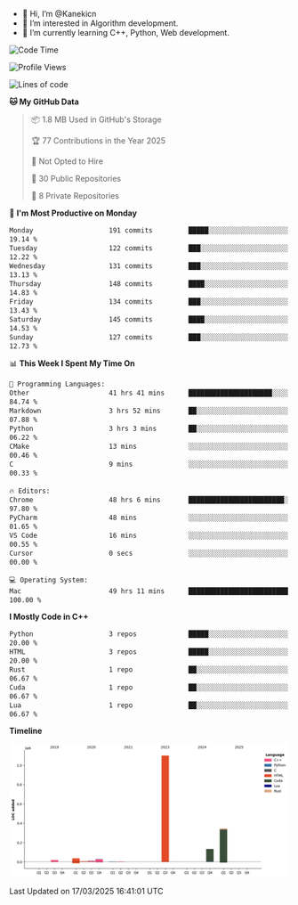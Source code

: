 - 👋 Hi, I’m @Kanekicn
- 👀 I’m interested in Algorithm development.
- 🌱 I’m currently learning C++, Python, Web development.

<!---
cotecsz/cotecsz is a ✨ special ✨ repository because its `README.md` (this file) appears on your GitHub profile.
You can click the Preview link to take a look at your changes.
--->

<!--START_SECTION:waka-->
![Code Time](http://img.shields.io/badge/Code%20Time-2%2C952%20hrs%201%20min-blue)

![Profile Views](http://img.shields.io/badge/Profile%20Views-0-blue)

![Lines of code](https://img.shields.io/badge/From%20Hello%20World%20I%27ve%20Written-1.7%20million%20lines%20of%20code-blue)

**🐱 My GitHub Data** 

> 📦 1.8 MB Used in GitHub's Storage 
 > 
> 🏆 77 Contributions in the Year 2025
 > 
> 🚫 Not Opted to Hire
 > 
> 📜 30 Public Repositories 
 > 
> 🔑 8 Private Repositories 
 > 
📅 **I'm Most Productive on Monday** 

```text
Monday                   191 commits         █████░░░░░░░░░░░░░░░░░░░░   19.14 % 
Tuesday                  122 commits         ███░░░░░░░░░░░░░░░░░░░░░░   12.22 % 
Wednesday                131 commits         ███░░░░░░░░░░░░░░░░░░░░░░   13.13 % 
Thursday                 148 commits         ████░░░░░░░░░░░░░░░░░░░░░   14.83 % 
Friday                   134 commits         ███░░░░░░░░░░░░░░░░░░░░░░   13.43 % 
Saturday                 145 commits         ████░░░░░░░░░░░░░░░░░░░░░   14.53 % 
Sunday                   127 commits         ███░░░░░░░░░░░░░░░░░░░░░░   12.73 % 
```


📊 **This Week I Spent My Time On** 

```text
💬 Programming Languages: 
Other                    41 hrs 41 mins      █████████████████████░░░░   84.74 % 
Markdown                 3 hrs 52 mins       ██░░░░░░░░░░░░░░░░░░░░░░░   07.88 % 
Python                   3 hrs 3 mins        ██░░░░░░░░░░░░░░░░░░░░░░░   06.22 % 
CMake                    13 mins             ░░░░░░░░░░░░░░░░░░░░░░░░░   00.46 % 
C                        9 mins              ░░░░░░░░░░░░░░░░░░░░░░░░░   00.33 % 

🔥 Editors: 
Chrome                   48 hrs 6 mins       ████████████████████████░   97.80 % 
PyCharm                  48 mins             ░░░░░░░░░░░░░░░░░░░░░░░░░   01.65 % 
VS Code                  16 mins             ░░░░░░░░░░░░░░░░░░░░░░░░░   00.55 % 
Cursor                   0 secs              ░░░░░░░░░░░░░░░░░░░░░░░░░   00.00 % 

💻 Operating System: 
Mac                      49 hrs 11 mins      █████████████████████████   100.00 % 
```

**I Mostly Code in C++** 

```text
Python                   3 repos             █████░░░░░░░░░░░░░░░░░░░░   20.00 % 
HTML                     3 repos             █████░░░░░░░░░░░░░░░░░░░░   20.00 % 
Rust                     1 repo              ██░░░░░░░░░░░░░░░░░░░░░░░   06.67 % 
Cuda                     1 repo              ██░░░░░░░░░░░░░░░░░░░░░░░   06.67 % 
Lua                      1 repo              ██░░░░░░░░░░░░░░░░░░░░░░░   06.67 % 
```



**Timeline**

![Lines of Code chart](https://raw.githubusercontent.com/Kanekicn/Kanekicn/master/assets/bar_graph.png)


 Last Updated on 17/03/2025 16:41:01 UTC
<!--END_SECTION:waka-->
